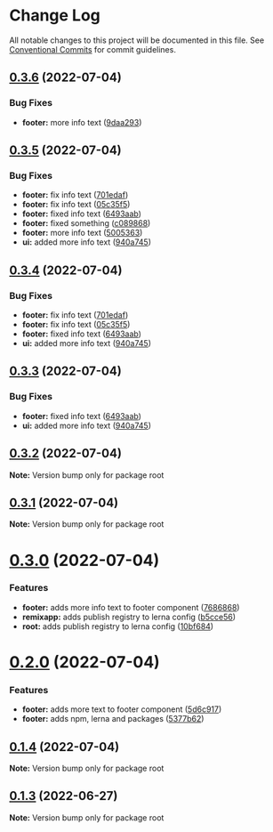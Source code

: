 # Change Log

All notable changes to this project will be documented in this file.
See [Conventional Commits](https://conventionalcommits.org) for commit guidelines.

## [0.3.6](https://github.com/jerkovicl/lerna-playground/compare/v0.3.5...v0.3.6) (2022-07-04)


### Bug Fixes

* **footer:** more info text ([9daa293](https://github.com/jerkovicl/lerna-playground/commit/9daa293960f131b7026a34dafee7fc655714f900))





## [0.3.5](https://github.com/jerkovicl/lerna-playground/compare/v0.3.2...v0.3.5) (2022-07-04)


### Bug Fixes

* **footer:** fix info text ([701edaf](https://github.com/jerkovicl/lerna-playground/commit/701edafce2beca1c25a8bc29bd4b3cb1c38a59d8))
* **footer:** fix info text ([05c35f5](https://github.com/jerkovicl/lerna-playground/commit/05c35f5fd7c713d19dc042a48601735bc1d52d19))
* **footer:** fixed info text ([6493aab](https://github.com/jerkovicl/lerna-playground/commit/6493aabebf96705b155c844acdbf8f3984c1d264))
* **footer:** fixed something ([c089868](https://github.com/jerkovicl/lerna-playground/commit/c089868dc2e821ecdfb4d504726cd9a2e2a30dc4))
* **footer:** more info text ([5005363](https://github.com/jerkovicl/lerna-playground/commit/500536396e4e559262af8793c1c6dfebe912c033))
* **ui:** added more info text ([940a745](https://github.com/jerkovicl/lerna-playground/commit/940a7453b390d06eb876dec620d02b811bfbb047))





## [0.3.4](https://github.com/jerkovicl/lerna-playground/compare/v0.3.2...v0.3.4) (2022-07-04)


### Bug Fixes

* **footer:** fix info text ([701edaf](https://github.com/jerkovicl/lerna-playground/commit/701edafce2beca1c25a8bc29bd4b3cb1c38a59d8))
* **footer:** fix info text ([05c35f5](https://github.com/jerkovicl/lerna-playground/commit/05c35f5fd7c713d19dc042a48601735bc1d52d19))
* **footer:** fixed info text ([6493aab](https://github.com/jerkovicl/lerna-playground/commit/6493aabebf96705b155c844acdbf8f3984c1d264))
* **ui:** added more info text ([940a745](https://github.com/jerkovicl/lerna-playground/commit/940a7453b390d06eb876dec620d02b811bfbb047))





## [0.3.3](https://github.com/jerkovicl/lerna-playground/compare/v0.3.2...v0.3.3) (2022-07-04)


### Bug Fixes

* **footer:** fixed info text ([6493aab](https://github.com/jerkovicl/lerna-playground/commit/6493aabebf96705b155c844acdbf8f3984c1d264))
* **ui:** added more info text ([940a745](https://github.com/jerkovicl/lerna-playground/commit/940a7453b390d06eb876dec620d02b811bfbb047))





## [0.3.2](https://github.com/jerkovicl/lerna-playground/compare/v0.3.1...v0.3.2) (2022-07-04)

**Note:** Version bump only for package root





## [0.3.1](https://github.com/jerkovicl/lerna-playground/compare/v0.3.0...v0.3.1) (2022-07-04)

**Note:** Version bump only for package root





# [0.3.0](https://github.com/jerkovicl/lerna-playground/compare/v0.2.0...v0.3.0) (2022-07-04)


### Features

* **footer:** adds more info text to footer component ([7686868](https://github.com/jerkovicl/lerna-playground/commit/76868689bca7a9b388a85821af23524a7ec3fd91))
* **remixapp:** adds publish registry to lerna config ([b5cce56](https://github.com/jerkovicl/lerna-playground/commit/b5cce565b078d3dbec18d2430f0993fe187edbf9))
* **root:** adds publish registry to lerna config ([10bf684](https://github.com/jerkovicl/lerna-playground/commit/10bf6847fd0c274b3e49457a1dbc916bb9d6b83d))





# [0.2.0](https://github.com/jerkovicl/lerna-playground/compare/v0.1.4...v0.2.0) (2022-07-04)


### Features

* **footer:** adds more text to footer component ([5d6c917](https://github.com/jerkovicl/lerna-playground/commit/5d6c9179e250c2ea838a6f04892915e8ec65a4fd))
* **footer:** adds npm, lerna and packages ([5377b62](https://github.com/jerkovicl/lerna-playground/commit/5377b621df639ffc30e09623e00a4849c9965414))





## [0.1.4](https://github.com/igal-harel-sage/leran-playground/compare/v0.1.3...v0.1.4) (2022-07-04)

**Note:** Version bump only for package root





## [0.1.3](https://github.com/igal-harel-sage/leran-playground/compare/v0.1.2...v0.1.3) (2022-06-27)

**Note:** Version bump only for package root

